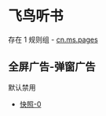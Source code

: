 # 飞鸟听书

存在 1 规则组 - [cn.ms.pages](/src/apps/cn.ms.pages.ts)

## 全屏广告-弹窗广告

默认禁用

- [快照-0](https://i.gkd.li/import/13450787)
